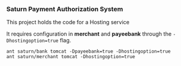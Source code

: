 ### Saturn Payment Authorization System
This project holds the code for a Hosting service

It requires configuration in **merchant** and **payeebank** through the `-Dhostingoption=true` flag.

```code
ant saturn/bank tomcat -Dpayeebank=true -Dhostingoption=true
ant saturn/merchant tomcat -Dhostingoption=true
```
